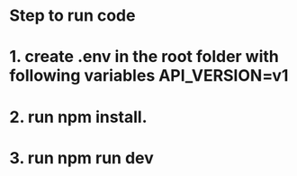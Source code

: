 # Step to run code 

# 1. create .env in the root folder with following variables API_VERSION=v1
# 2. run npm install.
# 3. run npm run dev

